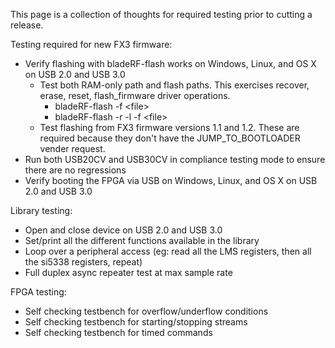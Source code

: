 This page is a collection of thoughts for required testing prior to cutting a release.

Testing required for new FX3 firmware:
* Verify flashing with bladeRF-flash works on Windows, Linux, and OS X on USB 2.0 and USB 3.0
  * Test both RAM-only path and flash paths.  This exercises recover, erase, reset, flash_firmware driver operations.
     * bladeRF-flash -f \<file\>
     * bladeRF-flash -r -l -f \<file\>
  * Test flashing from FX3 firmware versions 1.1 and 1.2.  These are required because they don't have the JUMP_TO_BOOTLOADER vender request.
* Run both USB20CV and USB30CV in compliance testing mode to ensure there are no regressions
* Verify booting the FPGA via USB on Windows, Linux, and OS X on USB 2.0 and USB 3.0

Library testing:
* Open and close device on USB 2.0 and USB 3.0
* Set/print all the different functions available in the library
* Loop over a peripheral access (eg: read all the LMS registers, then all the si5338 registers, repeat)
* Full duplex async repeater test at max sample rate

FPGA testing:
* Self checking testbench for overflow/underflow conditions
* Self checking testbench for starting/stopping streams
* Self checking testbench for timed commands
